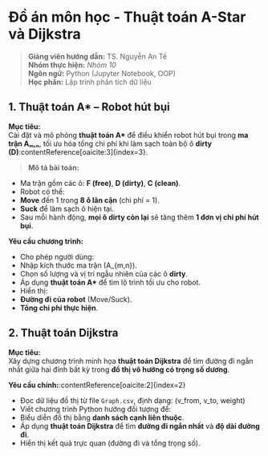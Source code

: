 # Đồ án môn học - Thuật toán A-Star và Dijkstra 
> **Giảng viên hướng dẫn:** TS. Nguyễn An Tế  
> **Nhóm thực hiện:** *Nhóm 10*  
> **Ngôn ngữ:** Python (Jupyter Notebook, OOP)  
> **Học phần:** Lập trình phân tích dữ liệu
>
## 1. Thuật toán A\* – Robot hút bụi

**Mục tiêu:**  
Cài đặt và mô phỏng **thuật toán A\*** để điều khiển robot hút bụi trong **ma trận Aₘ,ₙ**, tối ưu hóa tổng chi phí khi làm sạch toàn bộ ô **dirty (D)**:contentReference[oaicite:3]{index=3}.
>
> **Mô tả bài toán:**
- Ma trận gồm các ô: **F (free)**, **D (dirty)**, **C (clean)**.  
- Robot có thể:
- **Move** đến 1 trong **8 ô lân cận** (chi phí = 1).  
- **Suck** để làm sạch ô hiện tại.  
- Sau mỗi hành động, **mọi ô dirty còn lại** sẽ tăng thêm **1 đơn vị chi phí hút bụi**.

**Yêu cầu chương trình:**
- Cho phép người dùng:
- Nhập kích thước ma trận \(A_{m,n}\).  
- Chọn số lượng và vị trí ngẫu nhiên của các ô **dirty**.  
- Áp dụng **thuật toán A\*** để tìm lộ trình tối ưu cho robot.  
- Hiển thị:
- **Đường đi của robot** (Move/Suck).  
- **Tổng chi phí thực hiện**.

## 2. Thuật toán Dijkstra

**Mục tiêu:**  
Xây dựng chương trình minh họa **thuật toán Dijkstra** để tìm đường đi ngắn nhất giữa hai đỉnh bất kỳ trong **đồ thị vô hướng có trọng số dương**.

**Yêu cầu chính:**:contentReference[oaicite:2]{index=2}
- Đọc dữ liệu đồ thị từ file `Graph.csv`, định dạng: (v_from, v_to, weight)
- Viết chương trình Python hướng đối tượng để:
- Biểu diễn đồ thị bằng **danh sách cạnh liên thuộc**.  
- Áp dụng **thuật toán Dijkstra** để tìm **đường đi ngắn nhất** và **độ dài đường đi**.
- Hiển thị kết quả trực quan (đường đi và tổng trọng số).  

